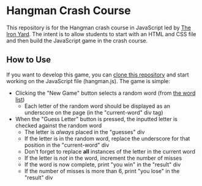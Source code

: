 # Hangman Crash Course

This repository is for the Hangman crash course in JavaScript led by [The Iron Yard](http://theironyard.com). The intent is to allow students to start with an HTML and CSS file and then build the JavaScript game in the crash course.

## How to Use

If you want to develop this game, you can [clone this repository](https://help.github.com/articles/cloning-a-repository/) and start working on the JavaScript file (hangman.js). The game is simple:

* Clicking the "New Game" button selects a random word (from [the word list](words.js))
  * Each letter of the random word should be displayed as an underscore on the page (in the "current-word" div tag)
* When the "Guess Letter" button is pressed, the inputted letter is checked against the random word
  * The letter is _always_ placed in the "guesses" div
  * If the letter is in the random word, replace the underscore for that position in the "current-word" div
  * Don't forget to replace **all** instances of the letter in the current word
  * If the letter is _not_ in the word, increment the number of misses
  * If the word is now complete, print "you win" in the "result" div
  * If the number of misses is more than 6, print "you lose" in the "result" div
